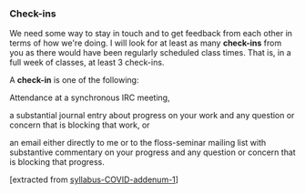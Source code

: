 
### Check-ins

We need some way to stay in touch and to get feedback from each 
other in terms of how we're doing. I will look for at least as many 
**check-ins** from you as there would have been regularly scheduled class 
times. That is, in a full week of classes, at least 3 check-ins.

A **check-in** is one of the following: 

Attendance at a synchronous IRC meeting, 

a substantial journal entry about progress on your work and any question or 
concern that is blocking that work, or 

an email either directly to me or to the floss-seminar mailing 
list with substantive commentary on your progress and any question or 
concern that is blocking that progress.

[extracted from [syllabus-COVID-addenum-1](syllabus-COVID-addenum-1)]


